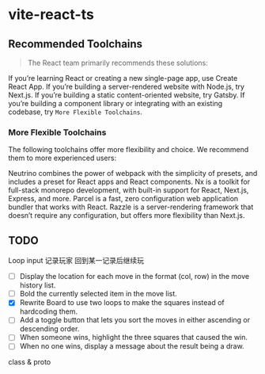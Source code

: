 # vite-react-ts

## Recommended Toolchains

> The React team primarily recommends these solutions:

If you’re learning React or creating a new single-page app, use Create React App.
If you’re building a server-rendered website with Node.js, try Next.js.
If you’re building a static content-oriented website, try Gatsby.
If you’re building a component library or integrating with an existing codebase, try `More Flexible Toolchains`.

### More Flexible Toolchains

The following toolchains offer more flexibility and choice. We recommend them to more experienced users:

Neutrino combines the power of webpack with the simplicity of presets, and includes a preset for React apps and React components.
Nx is a toolkit for full-stack monorepo development, with built-in support for React, Next.js, Express, and more.
Parcel is a fast, zero configuration web application bundler that works with React.
Razzle is a server-rendering framework that doesn’t require any configuration, but offers more flexibility than Next.js.

## TODO

Loop
input
记录玩家
回到某一记录后继续玩

- [ ] Display the location for each move in the format (col, row) in the move history list.
- [ ] Bold the currently selected item in the move list.
- [x] Rewrite Board to use two loops to make the squares instead of hardcoding them.
- [ ] Add a toggle button that lets you sort the moves in either ascending or descending order.
- [ ] When someone wins, highlight the three squares that caused the win.
- [ ] When no one wins, display a message about the result being a draw.

class & proto
